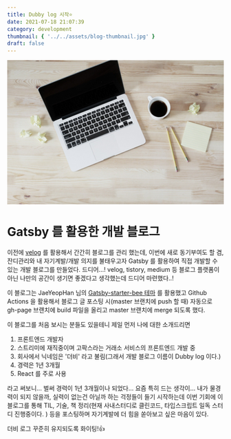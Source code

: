 ```yaml
---
title: Dubby log 시작⭐️
date: 2021-07-18 21:07:39
category: development
thumbnail: { '../../assets/blog-thumbnail.jpg' }
draft: false
---
```


![thumbnail](../../assets/blog-thumbnail.jpg) 

# Gatsby 를 활용한 개발 블로그

이전에 [velog](https://velog.io/@devjuun_s ) 를 활용해서 간간히 블로그를 관리 했는데, 이번에 새로 동기부여도 할 겸,  
잔디관리와 내 자기계발/개발 의지를 불태우고자 Gatsby 를 활용하여 직접 개발할 수 있는 개발 블로그를 만들었다. 드디어...! velog, tistory, medium 등 블로그 플랫폼이 아닌
나만의 공간이 생기면 좋겠다고 생각했는데 드디어 마련했다..!

이 블로그는 JaeYeopHan 님의 [Gatsby-starter-bee 테마](https://www.gatsbyjs.com/starters/JaeYeopHan/gatsby-starter-bee/) 를 활용했고 
Github Actions 을 활용해서 블로그 글 포스팅 시(master 브랜치에 push 할 때) 자동으로 
gh-page 브랜치에 build 파일을 올리고 master 브랜치에 merge 되도록 했다.

이 블로그를 처음 보시는 분들도 있을테니 제일 먼저 나에 대한 소개드리면

1. 프론트엔드 개발자
2. 스트리미에 재직중이며 고팍스라는 거래소 서비스의 프론트엔드 개발 중
3. 회사에서 닉네임은 '더비' 라고 불림(그래서 개발 블로그 이름이 Dubby log 이다.)
4. 경력은 1년 3개월
5. React 를 주로 사용

라고 써보니... 벌써 경력이 1년 3개월이나 되었다... 요즘 특히 드는 생각이... 
내가 물경력이 되지 않을까, 실력이 없는건 아닐까 하는 걱정들이 들기 시작하는데
이번 기회에 이 블로그를 통해 TIL, 기술, 책 정리(현재 사내스터디로 클린코드, 타입스크립트 일독 스터디 진행중이다. )
등을 포스팅하며 자기계발에 더 힘을 쏟아보고 싶은 마음이 있다.

더비 로그 꾸준히 유지되도록 화이팅!👍



